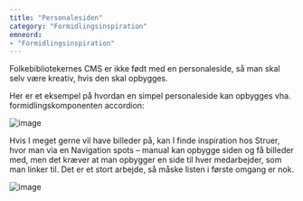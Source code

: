 ```yaml
---
title: "Personalesiden"
category: "Formidlingsinspiration"
emneord:
- "Formidlingsinspiration"
---
```

Folkebibliotekernes CMS er ikke født med en personaleside, så man skal selv være kreativ, hvis den skal opbygges. 

Her er et eksempel på hvordan en simpel personaleside kan opbygges vha. formidlingskomponenten accordion: 

![image](https://github.com/danskernesdigitalebibliotek/folkebibliotekernes_cms_manual/assets/1641342/2754a35e-978a-4816-be19-1acb0c6bb197)

Hvis I meget gerne vil have billeder på, kan I finde inspiration hos Struer, hvor man via en Navigation spots – manual kan opbygge siden og få billeder med, men det kræver at man opbygger en side til hver medarbejder, som man linker til. Det er et stort arbejde, så måske listen i første omgang er nok.

![image](https://github.com/danskernesdigitalebibliotek/folkebibliotekernes_cms_manual/assets/1641342/5e0da0ec-9b20-4ff9-bca7-a5967d4146a1)




